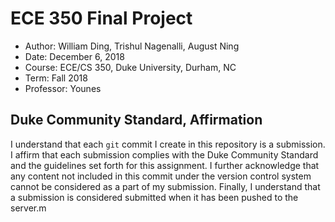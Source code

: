 # ECE 350 Final Project
 - Author: William Ding, Trishul Nagenalli, August Ning
 - Date: December 6, 2018
 - Course: ECE/CS 350, Duke University, Durham, NC
 - Term: Fall 2018
 - Professor: Younes
## Duke Community Standard, Affirmation
I understand that each `git` commit I create in this repository is a submission. I affirm that each submission complies with the Duke Community Standard and the guidelines set forth for this assignment. I further acknowledge that any content not included in this commit under the version control system cannot be considered as a part of my submission. Finally, I understand that a submission is considered submitted when it has been pushed to the server.m